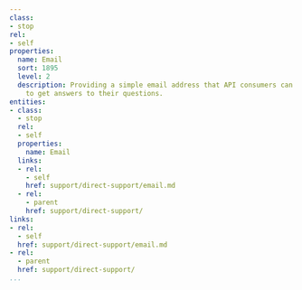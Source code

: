 ```yaml
---
class:
- stop
rel:
- self
properties:
  name: Email
  sort: 1895
  level: 2
  description: Providing a simple email address that API consumers can use when looking
    to get answers to their questions.
entities:
- class:
  - stop
  rel:
  - self
  properties:
    name: Email
  links:
  - rel:
    - self
    href: support/direct-support/email.md
  - rel:
    - parent
    href: support/direct-support/
links:
- rel:
  - self
  href: support/direct-support/email.md
- rel:
  - parent
  href: support/direct-support/
...
```

